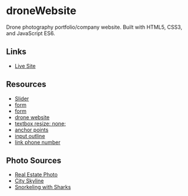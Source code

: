 # droneWebsite

Drone photography portfolio/company website.
Built with HTML5, CSS3, and JavaScript ES6.


## Links
- [Live Site](https://johnmichaeld.github.io/droneWebsite/)

## Resources 
- [Slider](https://www.youtube.com/watch?v=KcdBOoK3Pfw)
- [form](https://www.w3schools.com/howto/howto_css_contact_form.asp)
- [form](https://learn.shayhowe.com/html-css/building-forms/)
- [drone website](https://www.dronegenuity.com/)
- [textbox resize: none;](https://stackoverflow.com/questions/5235142/how-do-i-disable-the-resizable-property-of-a-textarea)
- [anchor points](https://stackoverflow.com/questions/54424006/anchor-points-in-html)
- [input outline](https://stackoverflow.com/questions/6274208/how-to-change-border-color-on-focus)
- [link phone number](https://www.campaignmonitor.com/blog/email-marketing/using-phone-numbers-in-html-email/)

## Photo Sources

- [Real Estate Photo](https://unsplash.com/photos/7iC0Npl7Hds?utm_source=unsplash&utm_medium=referral&utm_content=creditShareLink)
- [City Skyline](https://unsplash.com/photos/Nyvq2juw4_o?utm_source=unsplash&utm_medium=referral&utm_content=creditShareLink)
- [Snorkeling with Sharks](https://unsplash.com/photos/8agRS4N7www?utm_source=unsplash&utm_medium=referral&utm_content=creditShareLink)